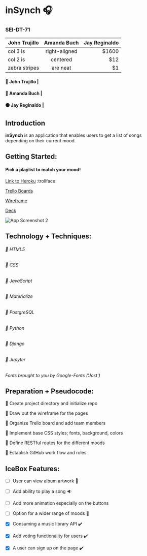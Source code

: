 # inSynch :headphones: 

### SEI-DT-71

| John Trujillo        | Amanda Buch      | Jay Reginaldo |
| ------------- |:-------------:| -----:|
| col 3 is      | right-aligned | $1600 |
| col 2 is      | centered      |   $12 |
| zebra stripes | are neat      |    $1 |


#### :large_blue_circle: John Trujillo |
#### :red_circle: Amanda Buch |
#### :black_circle: Jay Reginaldo |


## Introduction
**inSynch** is an application that enables users to get a list of songs depending on their current mood.


## Getting Started:

#### Pick a playlist to match your mood!

[Link to Heroku](https://github.com/amriikk/inSynch.git/) :trollface:

[Trello Boards](https://trello.com/b/tYNSacSN/sei-project-3-synch)

[Wireframe](https://github.com/amriikk/inSynch.git/)

[Deck](https://docs.google.com/presentation/d/1tw0Nbhoj-K7TOq6NjJdoOy5LAKwZjxRUAOsluOhLUaE/edit#slide=id.gcb9a0b074_1_0/)


![App Screenshot 2](https://github.com/amriikk/#/)




## Technology + Techniques: 

###### :small_blue_diamond: HTML5

###### :small_blue_diamond: CSS

###### :small_blue_diamond: JavaScript

###### :small_blue_diamond: Materialize

###### :small_blue_diamond: PostgreSQL

###### :small_blue_diamond: Python

###### :small_blue_diamond: Django

###### :small_blue_diamond: Jupyter


*Fonts brought to you by Google-Fonts ('Jost')*



## Preparation + Pseudocode:

:thought_balloon: Create project directory and initialize repo

:thought_balloon: Draw out the wireframe for the pages

:thought_balloon: Organize Trello board and add team members

:thought_balloon: Implement base CSS styles; fonts, background, colors

:thought_balloon: Define RESTful routes for the different moods

:thought_balloon: Establish GitHub work flow and roles


## IceBox Features:

- [ ] User can view album artwork :busts_in_silhouette:

- [ ] Add ability to play a song :sound:

- [ ] Add more animation especially on the buttons 

- [ ] Option for a wider range of moods :white_square_button:

- [x] Consuming a music library API :heavy_check_mark:

- [x] Add voting functionality for users :heavy_check_mark:

- [x] A user can sign up on the page :heavy_check_mark:

